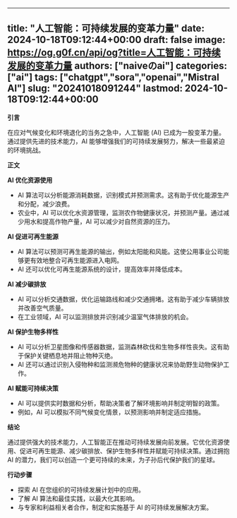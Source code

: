 
---
title: "人工智能：可持续发展的变革力量"
date: 2024-10-18T09:12:44+00:00
draft: false
image: https://og.g0f.cn/api/og?title=人工智能：可持续发展的变革力量
authors: ["naiveのai"]
categories: ["ai"]
tags: ["chatgpt","sora","openai","Mistral AI"]
slug: "20241018091244"
lastmod: 2024-10-18T09:12:44+00:00
---
**引言**

在应对气候变化和环境退化的当务之急中，人工智能 (AI) 已成为一股变革力量。通过提供先进的技术能力，AI 能够增强我们的可持续发展努力，解决一些最紧迫的环境挑战。

**正文**

**AI 优化资源使用**

* AI 算法可以分析能源消耗数据，识别模式并预测需求。这有助于优化能源生产和分配，减少浪费。
* 农业中，AI 可以优化水资源管理，监测农作物健康状况，并预测产量。通过减少用水和提高作物产量，AI 可以减少对自然资源的压力。

**AI 促进可再生能源**

* AI 算法可以预测可再生能源的输出，例如太阳能和风能。这使公用事业公司能够更有效地整合可再生能源进入电网。
* AI 还可以优化可再生能源系统的设计，提高效率并降低成本。

**AI 减少碳排放**

* AI 可以分析交通数据，优化运输路线和减少交通拥堵。这有助于减少车辆排放并改善空气质量。
* 在工业领域，AI 可以监测排放并识别减少温室气体排放的机会。

**AI 保护生物多样性**

* AI 可以分析卫星图像和传感器数据，监测森林砍伐和生物多样性丧失。这有助于保护关键栖息地并阻止物种灭绝。
* AI 还可以通过识别入侵物种和监测濒危物种的健康状况来协助野生动物保护工作。

**AI 赋能可持续决策**

* AI 可以提供实时数据和分析，帮助决策者了解环境影响并制定明智的政策。
* 例如，AI 可以模拟不同气候变化情景，以预测影响并制定适应措施。

**结论**

通过提供强大的技术能力，人工智能正在推动可持续发展向前发展。它优化资源使用、促进可再生能源、减少碳排放、保护生物多样性并赋能可持续决策。通过拥抱 AI 的潜力，我们可以创造一个更可持续的未来，为子孙后代保护我们的星球。

**行动步骤**

* 探索 AI 在您组织的可持续发展计划中的应用。
* 了解 AI 算法和最佳实践，以最大化其影响。
* 与专家和利益相关者合作，制定和实施基于 AI 的可持续发展解决方案。